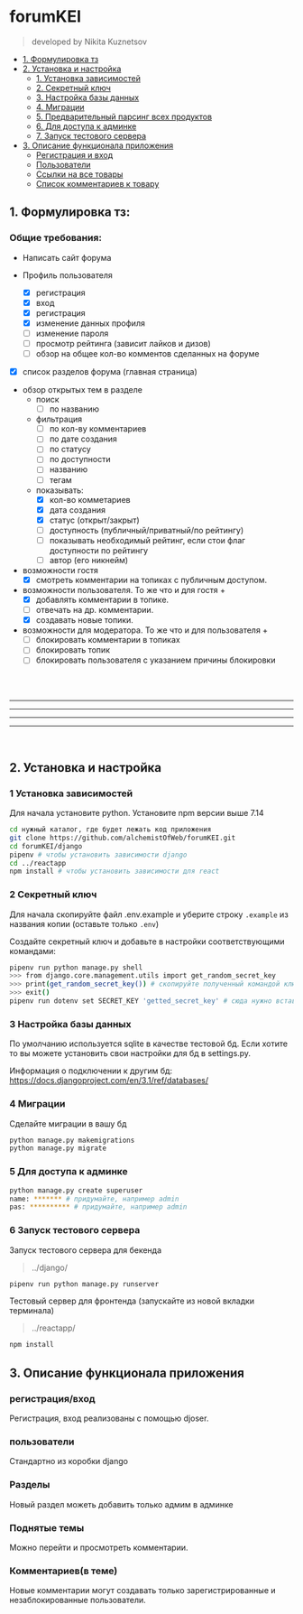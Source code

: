 # forumKEI
> developed by Nikita Kuznetsov


* [1. Формулировка тз](#task_description)
* [2. Установка и настройка](#setup)
    * [1. Установка зависимостей](#dependences)
    * [2. Секретный ключ](#create_secret_key)
    * [3. Настройка базы данных](#setup_db)
    * [4. Миграции](#migrations)
    * [5. Предварительный парсинг всех продуктов](#scrap_sitemap)
    * [6. Для доступа к админке ](#admin_panel)
    * [7. Запуск тестового сервера](#test_server)
* [3. Описание функционала приложения](#description)
    * [Регистрация и вход](#auth)
    * [Пользователи](#users)
    * [Ссылки на все товары](#products)
    * [Список комментариев к товару](#opinions)


## 1. Формулировка тз:
<a name="task_description"></a> 


### Общие требования: 

* Написать сайт форума

* Профиль пользователя
    * [x] регистрация
    * [x] вход
    * [x] регистрация
    * [x] изменение данных профиля
    * [ ] изменение пароля
    * [ ] просмотр рейтинга (зависит лайков и дизов)
    * [ ] обзор на общее кол-во комментов сделанных на форуме

* [x] список разделов форума (главная страница)
* обзор открытых тем в разделе
    * поиск 
        * [ ] по названию
    * фильтрация 
        * [ ] по кол-ву комментариев
        * [ ] по дате создания
        * [ ] по статусу
        * [ ] по доступности
        * [ ] названию
        * [ ] тегам
    * показывать:
        * [x] кол-во комметариев
        * [x] дата создания
        * [x] статус (открыт/закрыт)
        * [ ] доступность (публичный/приватный/по рейтингу)
        * [ ] показывать необходимый рейтинг, если стои флаг доступности по рейтингу
        * [ ] автор (его никнейм)

* возможности гостя
    * [x] смотреть комментарии на топиках с публичным доступом.
* возможности пользователя. То же что и для гостя +
    * [x] добавлять комментарии в топике.
    * [ ] отвечать на др. комментарии.
    * [x] создавать новые топики.
* возможности для модератора. То же что и для пользователя +
    * [ ] блокировать комментарии в топиках
    * [ ] блокировать топик
    * [ ] блокировать пользователя с указанием причины блокировки

<br><br>

---
---
---
---

<br>  

## 2. Установка и настройка
<a name="setup"></a> 

### 1 Установка зависимостей
<a name="dependences"></a> 

Для начала установите python.
Установите npm версии выше 7.14

```bash
cd нужный каталог, где будет лежать код приложения
git clone https://github.com/alchemistOfWeb/forumKEI.git
cd forumKEI/django
pipenv # чтобы установить зависимости django
cd ../reactapp
npm install # чтобы установить зависимости для react
```


### 2 Секретный ключ
<a name="create_secret_key"></a> 

Для начала скопируйте файл .env.example и уберите строку `.example` из названия копии (оставьте только `.env`)

Создайте секретный ключ и добавьте в настройки соответствующими командами:
```bash
pipenv run python manage.py shell
>>> from django.core.management.utils import get_random_secret_key
>>> print(get_random_secret_key()) # скопируйте полученный командой ключ
>>> exit()
pipenv run dotenv set SECRET_KEY 'getted_secret_key' # сюда нужно вставить полученный ключ
```

### 3 Настройка базы данных
<a name="setup_db"></a> 

По умолчанию используется sqlite в качестве тестовой бд. Если хотите то вы можете установить свои настройки для бд в settings.py.

Информация о подключении к другим бд: https://docs.djangoproject.com/en/3.1/ref/databases/

### 4 Миграции
<a name="migrations"></a> 

Сделайте миграции в вашу бд
```bash
python manage.py makemigrations
python manage.py migrate
```


### 5 Для доступа к админке 
<a name="admin_panel"></a> 

```bash
python manage.py create superuser
name: ******* # придумайте, например admin
pas: ********** # придумайте, например admin
```

### 6 Запуск тестового сервера
<a name="test_server"></a> 

Запуск тестового сервера для бекенда
> ../django/
```bash
pipenv run python manage.py runserver
```

Тестовый сервер для фронтенда (запускайте из новой вкладки терминала)
> ../reactapp/
```bash
npm install
```

## 3. Описание функционала приложения
<a name="description"></a> 

### регистрация/вход
<a name="auth"></a> 

Регистрация, вход реализованы с помощью djoser.

### пользователи
<a name="users"></a> 

Cтандартно из коробки django

### Разделы
<a name="sections"></a>

Новый раздел можеть добавить только адмим в админке

### Поднятые темы
<a name="topics"></a>

Можно перейти и просмотреть комментарии.


### Комментариев(в теме)
<a name="opinions"></a>

Новые комментарии могут создавать только зарегистрированные и незаблокированные пользователи.
